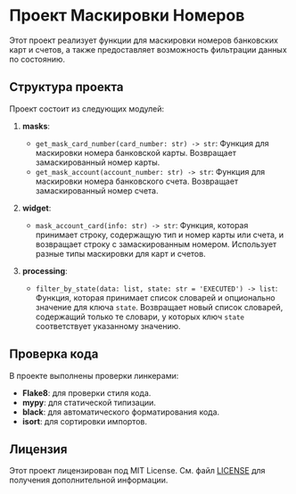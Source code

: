 # Проект Маскировки Номеров

Этот проект реализует функции для маскировки номеров банковских карт и счетов, а также предоставляет возможность фильтрации данных по состоянию.

## Структура проекта

Проект состоит из следующих модулей:

1. **masks**: 
   - `get_mask_card_number(card_number: str) -> str`: Функция для маскировки номера банковской карты. Возвращает замаскированный номер карты.
   - `get_mask_account(account_number: str) -> str`: Функция для маскировки номера банковского счета. Возвращает замаскированный номер счета.

2. **widget**:
   - `mask_account_card(info: str) -> str`: Функция, которая принимает строку, содержащую тип и номер карты или счета, и возвращает строку с замаскированным номером. Использует разные типы маскировки для карт и счетов.

3. **processing**:
   - `filter_by_state(data: list, state: str = 'EXECUTED') -> list`: Функция, которая принимает список словарей и опционально значение для ключа `state`. Возвращает новый список словарей, содержащий только те словари, у которых ключ `state` соответствует указанному значению.
  
## Проверка кода

В проекте выполнены проверки линкерами:
- **Flake8**: для проверки стиля кода.
- **mypy**: для статической типизации.
- **black**: для автоматического форматирования кода.
- **isort**: для сортировки импортов.

## Лицензия

Этот проект лицензирован под MIT License. См. файл [LICENSE](LICENSE) для получения дополнительной информации.